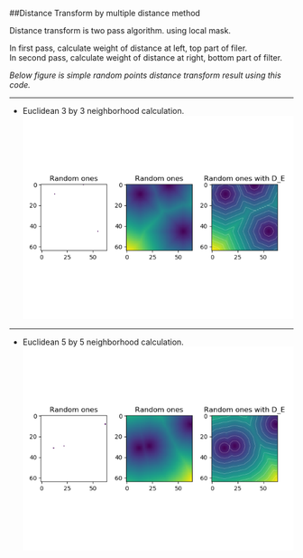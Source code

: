 ##Distance Transform by multiple distance method

Distance transform is two pass algorithm. using local mask.
  
In first pass, calculate weight of distance at left, top part of filer.  
In second pass, calculate weight of distance at right, bottom part of filter.  
  
*Below figure is simple random points distance transform result using this code.*  
  
---
* Euclidean 3 by 3 neighborhood calculation.  
![Euclidean 3by3 neighborhood calculation](./D_e_3.png)

---
* Euclidean 5 by 5 neighborhood calculation.  
![Euclidean 3by3 neighborhood calculation](./D_e_5.png)